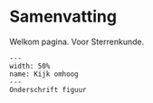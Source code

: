 # Samenvatting

Welkom pagina. Voor Sterrenkunde.



``` {figure} figures/Sterrenkunde.jpg
---
width: 50%
name: Kijk omhoog
---
Onderschrift figuur
```

